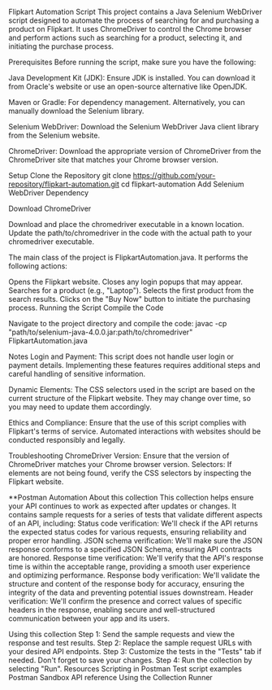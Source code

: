 Flipkart Automation Script
This project contains a Java Selenium WebDriver script designed to automate the process of searching for and purchasing a product on Flipkart. It uses ChromeDriver to control the Chrome browser and perform actions such as searching for a product, selecting it, and initiating the purchase process.

Prerequisites
Before running the script, make sure you have the following:

Java Development Kit (JDK): Ensure JDK is installed. You can download it from Oracle's website or use an open-source alternative like OpenJDK.

Maven or Gradle: For dependency management. Alternatively, you can manually download the Selenium library.

Selenium WebDriver: Download the Selenium WebDriver Java client library from the Selenium website.

ChromeDriver: Download the appropriate version of ChromeDriver from the ChromeDriver site that matches your Chrome browser version.

Setup
Clone the Repository
git clone https://github.com/your-repository/flipkart-automation.git
cd flipkart-automation
Add Selenium WebDriver Dependency

Download ChromeDriver

Download and place the chromedriver executable in a known location. Update the path/to/chromedriver in the code with the actual path to your chromedriver executable.

The main class of the project is FlipkartAutomation.java. It performs the following actions:

Opens the Flipkart website.
Closes any login popups that may appear.
Searches for a product (e.g., "Laptop").
Selects the first product from the search results.
Clicks on the "Buy Now" button to initiate the purchasing process.
Running the Script
Compile the Code

Navigate to the project directory and compile the code:
javac -cp "path/to/selenium-java-4.0.0.jar:path/to/chromedriver" FlipkartAutomation.java



Notes
Login and Payment: This script does not handle user login or payment details. Implementing these features requires additional steps and careful handling of sensitive information.

Dynamic Elements: The CSS selectors used in the script are based on the current structure of the Flipkart website. They may change over time, so you may need to update them accordingly.

Ethics and Compliance: Ensure that the use of this script complies with Flipkart's terms of service. Automated interactions with websites should be conducted responsibly and legally.

Troubleshooting
ChromeDriver Version: Ensure that the version of ChromeDriver matches your Chrome browser version.
Selectors: If elements are not being found, verify the CSS selectors by inspecting the Flipkart website.




**Postman Automation
About this collection
This collection helps ensure your API continues to work as expected after updates or changes. It contains sample requests for a series of tests that validate different aspects of an API, including:
Status code verification: We'll check if the API returns the expected status codes for various requests, ensuring reliability and proper error handling.
JSON schema verification: We'll make sure the JSON response conforms to a specified JSON Schema, ensuring API contracts are honored.
Response time verification: We'll verify that the API's response time is within the acceptable range, providing a smooth user experience and optimizing performance.
Response body verification: We'll validate the structure and content of the response body for accuracy, ensuring the integrity of the data and preventing potential issues downstream.
Header verification: We'll confirm the presence and correct values of specific headers in the response, enabling secure and well-structured communication between your app and its users.

Using this collection
Step 1: Send the sample requests and view the response and test results.
Step 2: Replace the sample request URLs with your desired API endpoints.
Step 3: Customize the tests in the "Tests" tab if needed. Don't forget to save your changes.
Step 4: Run the collection by selecting "Run".
Resources
Scripting in Postman
Test script examples
Postman Sandbox API reference
Using the Collection Runner





